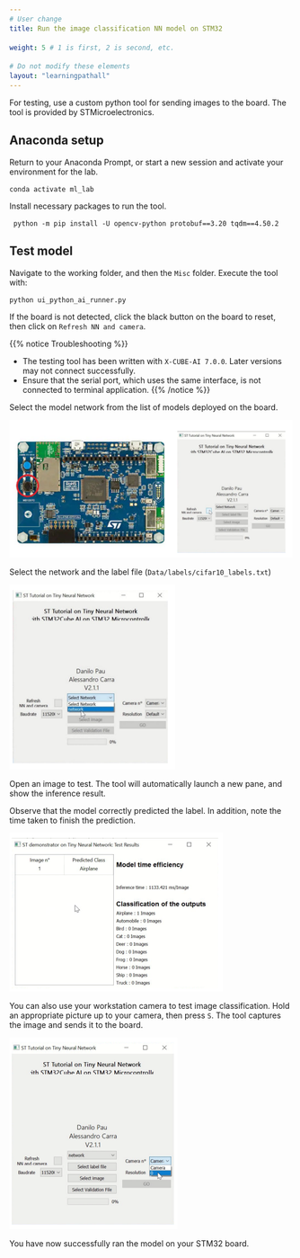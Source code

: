 ```yaml
---
# User change
title: Run the image classification NN model on STM32

weight: 5 # 1 is first, 2 is second, etc.

# Do not modify these elements
layout: "learningpathall"
---
```

For testing, use a custom python tool for sending images to the board. The tool is provided by STMicroelectronics.

## Anaconda setup

Return to your Anaconda Prompt, or start a new session and activate your environment for the lab.
```console
conda activate ml_lab
```
Install necessary packages to run the tool.

```console
 python -m pip install -U opencv-python protobuf==3.20 tqdm==4.50.2
```

## Test model

Navigate to the working folder, and then the `Misc` folder. Execute the tool with:

```console
python ui_python_ai_runner.py
```
If the board is not detected, click the black button on the board to reset, then click on `Refresh NN and camera`.

{{% notice Troubleshooting %}}
- The testing tool has been written with `X-CUBE-AI 7.0.0`. Later versions may not connect successfully.
- Ensure that the serial port, which uses the same interface, is not connected to terminal application.
{{% /notice %}}

Select the model network from the list of models deployed on the board.

![output9](images/lab4_9.PNG)

Select the network and the label file (`Data/labels/cifar10_labels.txt`)

![output10](images/lab4_10.PNG)

Open an image to test. The tool will automatically launch a new pane, and show the inference result.

Observe that the model correctly predicted the label. In addition, note the time taken to finish the prediction.

![output11](images/lab4_11.PNG)

You can also use your workstation camera to test image classification. Hold an appropriate picture up to your camera, then press `S`. The tool captures the image and sends it to the board.

![output12](images/lab4_12.PNG)

You have now successfully ran the model on your STM32 board.
